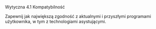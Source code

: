Wytyczna 4.1 Kompatybilność

Zapewnij jak największą zgodność z aktualnymi i przyszłymi programami użytkownika, w tym z technologiami asystującymi.
